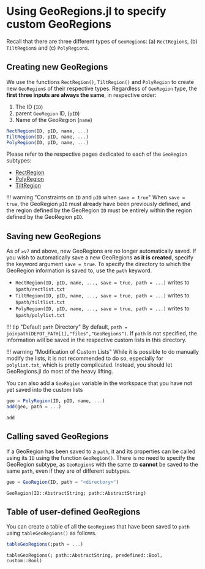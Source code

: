 # Using GeoRegions.jl to specify custom GeoRegions

Recall that there are three different types of `GeoRegion`s: (a) `RectRegion`s, (b) `TiltRegion`s and (c) `PolyRegion`s.

## Creating new GeoRegions

We use the functions `RectRegion()`, `TiltRegion()` and `PolyRegion` to create new `GeoRegion`s of their respective types. Regardless of `GeoRegion` type, the **first three inputs are always the same**, in respective order:
1. The ID (`ID`)
2. parent `GeoRegion` ID, (`pID`)
3. Name of the GeoRegion (`name`)

```julia
RectRegion(ID, pID, name, ...)
TiltRegion(ID, pID, name, ...)
PolyRegion(ID, pID, name, ...)
```

Please refer to the respective pages dedicated to each of the `GeoRegion` subtypes:
* [RectRegion](/custom/create/rectregion)
* [PolyRegion](/custom/create/polyregion)
* [TiltRegion](/custom/create/tiltregion)

!!! warning "Constraints on `ID` and `pID` when `save = true`"
    When `save = true`, the GeoRegion `pID` must already have been previously defined, and the region defined by the GeoRegion `ID` must be entirely within the region defined by the GeoRegion `pID`.

## Saving new GeoRegions

As of `≥v7` and above, new GeoRegions are no longer automatically saved. If you wish to automatically save a new GeoRegions **as it is created**, specify the keyword argument `save = true`. To specify the directory to which the GeoRegion information is saved to, use the `path` keyword.

* `RectRegion(ID, pID, name, ..., save = true, path = ...)` writes to `$path/rectlist.txt`
* `TiltRegion(ID, pID, name, ..., save = true, path = ...)` writes to `$path/tiltlist.txt`
* `PolyRegion(ID, pID, name, ..., save = true, path = ...)` writes to `$path/polylist.txt`

!!! tip "Default `path` Directory"
    By default, `path = joinpath(DEPOT_PATH[1],"files","GeoRegions")`. If `path` is not specified, the information will be saved in the respective custom lists in this directory.

!!! warning "Modification of Custom Lists"
    While it is possible to do manually modify the lists, it is not recommended to do so, especially for `polylist.txt`, which is pretty complicated. Instead, you should let GeoRegions.jl do most of the heavy lifting.

You can also add a `GeoRegion` variable in the workspace that you have not yet saved into the custom lists

```julia
geo = PolyRegion(ID, pID, name, ...)
add(geo, path = ...)
```

```@docs
add
```

## Calling saved GeoRegions

If a GeoRegion has been saved to a `path`, it and its properties can be called using its `ID` using the function `GeoRegion()`. There is no need to specify the GeoRegion subtype, as `GeoRegion`s with the same `ID` **cannot** be saved to the same `path`, even if they are of different subtypes.

```julia
geo = GeoRegion(ID, path = "<directory>")
```

```@docs
GeoRegion(ID::AbstractString; path::AbstractString)
```

## Table of user-defined GeoRegions

You can create a table of all the `GeoRegion`s that have been saved to `path` using `tableGeoRegions()` as follows.

```julia
tableGeoRegions(;path = ...)
```

```@docs
tableGeoRegions(; path::AbstractString, predefined::Bool, custom::Bool)
```